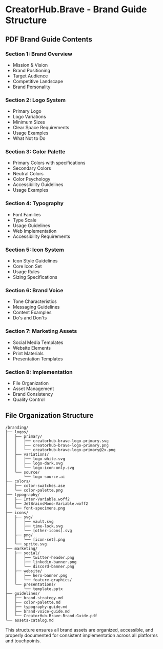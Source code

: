 # CreatorHub.Brave - Brand Guide Structure

## PDF Brand Guide Contents

### Section 1: Brand Overview
- Mission & Vision
- Brand Positioning
- Target Audience
- Competitive Landscape
- Brand Personality

### Section 2: Logo System
- Primary Logo
- Logo Variations
- Minimum Sizes
- Clear Space Requirements
- Usage Examples
- What Not to Do

### Section 3: Color Palette
- Primary Colors with specifications
- Secondary Colors
- Neutral Colors
- Color Psychology
- Accessibility Guidelines
- Usage Examples

### Section 4: Typography
- Font Families
- Type Scale
- Usage Guidelines
- Web Implementation
- Accessibility Requirements

### Section 5: Icon System
- Icon Style Guidelines
- Core Icon Set
- Usage Rules
- Sizing Specifications

### Section 6: Brand Voice
- Tone Characteristics
- Messaging Guidelines
- Content Examples
- Do's and Don'ts

### Section 7: Marketing Assets
- Social Media Templates
- Website Elements
- Print Materials
- Presentation Templates

### Section 8: Implementation
- File Organization
- Asset Management
- Brand Consistency
- Quality Control

## File Organization Structure

```
/branding/
├── logos/
│   ├── primary/
│   │   ├── creatorhub-brave-logo-primary.svg
│   │   ├── creatorhub-brave-logo-primary.png
│   │   └── creatorhub-brave-logo-primary@2x.png
│   ├── variations/
│   │   ├── logo-white.svg
│   │   ├── logo-dark.svg
│   │   └── logo-icon-only.svg
│   └── source/
│       └── logo-source.ai
├── colors/
│   ├── color-swatches.ase
│   └── color-palette.png
├── typography/
│   ├── Inter-Variable.woff2
│   ├── JetBrainsMono-Variable.woff2
│   └── font-specimens.png
├── icons/
│   ├── svg/
│   │   ├── vault.svg
│   │   ├── time-lock.svg
│   │   └── [other-icons].svg
│   ├── png/
│   │   └── [icon-set].png
│   └── sprite.svg
├── marketing/
│   ├── social/
│   │   ├── twitter-header.png
│   │   ├── linkedin-banner.png
│   │   └── discord-banner.png
│   ├── website/
│   │   ├── hero-banner.png
│   │   └── feature-graphics/
│   └── presentations/
│       └── template.pptx
├── guidelines/
│   ├── brand-strategy.md
│   ├── color-palette.md
│   ├── typography-guide.md
│   ├── brand-voice-guide.md
│   └── CreatorHub-Brave-Brand-Guide.pdf
└── assets-catalog.md
```

This structure ensures all brand assets are organized, accessible, and properly documented for consistent implementation across all platforms and touchpoints.